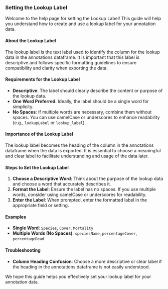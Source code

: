 ### Setting the Lookup Label

Welcome to the help page for setting the Lookup Label! This guide will help you understand how to create and use a lookup label for your annotation data.

#### About the Lookup Label

The lookup label is the text label used to identify the column for the lookup data in the annotations dataframe. It is important that this label is descriptive and follows specific formatting guidelines to ensure compatibility and clarity when exporting the data.

#### Requirements for the Lookup Label

-   **Descriptive**: The label should clearly describe the content or purpose of the lookup data.
-   **One Word Preferred**: Ideally, the label should be a single word for simplicity.
-   **No Spaces**: If multiple words are necessary, combine them without spaces. You can use camelCase or underscores to enhance readability (e.g., `lookupLabel` or `lookup_label`).

#### Importance of the Lookup Label

The lookup label becomes the heading of the column in the annotations dataframe when the data is exported. It is essential to choose a meaningful and clear label to facilitate understanding and usage of the data later.

#### Steps to Set the Lookup Label

1.  **Choose a Descriptive Word**: Think about the purpose of the lookup data and choose a word that accurately describes it.
2.  **Format the Label**: Ensure the label has no spaces. If you use multiple words, consider using camelCase or underscores for readability.
3.  **Enter the Label**: When prompted, enter the formatted label in the appropriate field or setting.

#### Examples

-   **Single Word**: `Species`, `Cover`, `Mortality`
-   **Multiple Words (No Spaces)**: `speciesName`, `percentageCover`, `percentageDead`

#### Troubleshooting

-   **Column Heading Confusion**: Choose a more descriptive or clear label if the heading in the annotations dataframe is not easily understood.

We hope this guide helps you effectively set your lookup label for your annotation data.
